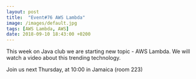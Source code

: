 ```yaml
---
layout: post
title:  "Event#76 AWS Lambda"
image: /images/default.jpg
tags: [AWS Lambda, AWS]
date: 2018-09-10 18:43:00 +0200
---
```


This week on Java club we are starting new topic - AWS Lambda. We will watch a video about this trending technology.[]()

Join us next Thursday, at 10:00 in Jamaica (room 223)

